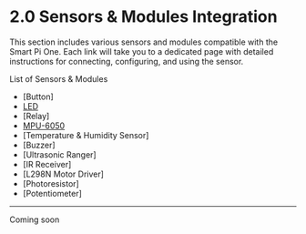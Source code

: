 # 2.0 Sensors & Modules Integration

This section includes various sensors and modules compatible with the Smart Pi One. Each link will take you to a dedicated page with detailed instructions for connecting, configuring, and using the sensor.

List of Sensors & Modules

- [Button] 
- [LED](SmartPi_LED_Control.md)
- [Relay] 
- [MPU-6050](SmartPi_MPU-6050-ADXL345.md)
- [Temperature & Humidity Sensor]  
- [Buzzer] 
- [Ultrasonic Ranger]   
- [IR Receiver] 
- [L298N Motor Driver]  
- [Photoresistor] 
- [Potentiometer]

---

Coming soon



